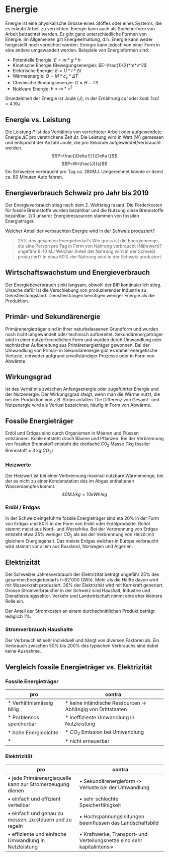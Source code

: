 # Energie
Energie ist eine physikalische Grösse eines Stoffes oder eines Systems, die es erlaubt Arbeit zu verrichten. Energie kann auch als Speicherform von Arbeit betrachtet werden. Es gibt ganz unterschiedliche Formen von Energie. Im Allgemeinen gilt Energieerhaltung, d.h. Energie kann weder hergestellt noch vernichtet werden. Energie kann jedoch von einer Form in eine andere umgewandelt werden. Beispiele von Energieformen sind:

* Potentielle Energie: $E=m*g*h$
* Kinetische Energie (Bewegungsenergie): $E=\frac{1}{2}*m*v^2$
* Elektrische Energie: $E=U*I*\Delta t$
* Wärmeenergie: $Q=M*c_v*\Delta T$
* Chemische Bindungsenergie: $G=H-TS$
* Nukleare Energie: $E=m*c^2$

Grundeinheit der Energie ist Joule ($J$), in der Ernährung $cal$ oder $kcal$: $1cal=4.19J$

## Energie vs. Leistung
Die Leistung $P$ ist das Verhältnis von verrichteter Arbeit oder aufgewendete Energie $\Delta E$ pro verstrichene Zeit $\Delta t$. Die Leistung wird in Watt ($W$) gemessen und entspricht der Anzahl Joule, die pro Sekunde aufgewendet/verbraucht werden.
$$P=\frac{\Delta E}{\Delta t}$$
$$P=W=\frac{J}{s}$$
Ein Schweizer verbraucht pro Tag ca. 280MJ. Umgerechnet könnte er damit ca. 80 Minuten Auto fahren.

## Energieverbrauch Schweiz pro Jahr bis 2019
Der Energieverbrauch stieg nach dem 2. Weltkrieg rasant. Die Förderkosten für fossile Brennstoffe wurden bezahlbar und die Nutzung diese Brennstoffe bezahlbar. 2/3 unserer Energieressourcen stammen von fossilen Energieträger.

Welcher Anteil der verbauchten Energie wird in der Schweiz produziert?
> 25% des gesamten Energiebedarfs
Wie gross ist die Energiemenge, die eine Person pro Tag in Form von Nahrung verbraucht (Nährwert)?
> ungefähr 8-10 MJ
Welcher Anteil der Nahrung wird in der Schweiz produziert?
> In etwa 60% der Nahrung wird in der Schweiz produziert.

## Wirtschaftswachstum und Energieverbrauch
Der Energiebeverbrauch sinkt langsam, obwohl der BIP kontinuierlich stieg. Ursache dafür ist die Verschiebung von produzierender Industrie zu Dienstleistungsland. Dienstleistungen benötigen weniger Energie als die Produktion.

## Primär- und Sekundärenergie
Primärenergieträger sind in ihrer naturbelassenen Grundform und wurden noch nicht umgewandelt oder technisch aufbereitet. Sekundärenergieträger sind in einer nutzerfreundlichen Form und wurden durch Umwandlung oder technischer Aufbereitung aus Primärenergieträger gewonnen. Bei der Umwandlung von Primär‐ in Sekundärenergie gibt es immer energetische Verluste, entweder aufgrund unvollständiger Prozesse oder in Form von Abwärme.

## Wirkungsgrad
Ist das Verhältnis zwischen Anfangsenergie oder zugeführter Energie und der Nutzenergie. Der Wirkungsgrad steigt, wenn man die Wärme nutzt, die bei der Produktion von z.B. Strom anfallen. Die Differenz von Gesamt- und Nutzenergie wird als Verlust bezeichnet, häufig in Form von Abwärme.

## Fossile Energieträger

Erdöl und Erdgas sind durch Organismen in Meeren und Flüssen entstanden. Kohle entsteht druch Bäume und Pflanzen. Bei der Verbrennung von fossilen Brennstoff entsteht die dreifache $C0_2$ Masse (1kg fossiler Brennstoff = 3 kg $CO_2$)

### Heizwerte
Der Heizwert ist bei einer Verbrennung maximal nutzbare Wärmemenge, bei der es nicht zu einer Kondenstation des im Abgas enthaltenen Wasserdampfes kommt.
$$40MJ/kg = 10 kWh/kg$$
### Erdöl / Erdgas
In der Schweiz eingeführte fossile Energieträger sind eta 20% in der Form von Erdgas und 80% in der Form von Erdöl oder Erdölprodukte. Rohöl stammt meist aus Nord- und Westafrika. Bei der Verbrennung von Erdgas entsteht etwa 25% weniger $CO_2$ als bei der Verbrennung von Heizöl mit gleichem Energiegehalt. Das meiste Erdgas welches in Europa verbraucht wird stammt vor allem aus Russland, Norwegen und Algerien.

## Elektrizität
Der Schweizer Jahresverbrauch der Elektrizität beträgt ungefähr 25% des gesamten Energiebedarfs (~62'000 GWh). Mehr als die Hälfte davon wird mit Wasserkraft produziert. 36% der Elektrizität wird mit Kernkraft generiert. Grosse Stromverbraucher in der Schweiz sind Haushalt, Industrie und Dienstleistungssektor. Verkehr und Landwirtschaft nimmt eine eher kleinere Rolle ein.

Der Anteil der Stromkosten an einem durchschnittlichen Produkt beträgt lediglich 1%.

### Stromverbrauch Haushalte
Der Verbrauch ist sehr individuell und hängt von diversen Faktoren ab. Ein Verbrauch zwischen 50% bis 200% des typischen Verbrauchs sind dabei keine Ausnahme.

## Vergleich fossile Energieträger vs. Elektrizität

### Fossile Energieträger

pro | contra
--- | -----
* Verhältnismässig billig | * keine inländische Ressourcen -> Abhängig von Drittstaaten
* Porblemlos speicherbar | * ineffiziente Umwandlung in Nutzleistung
* hohe Energiedichte | * $CO_2$ Emission bei Umwandlung
*  | * nicht erneuerbar

### Elektrizität

pro | contra
--- | ----
• jede Primärenergiequelle kann zur Stromerzeugung dienen | • Sekundärenergieform ‐> Verluste bei der Umwandlung
• einfach und effizient verteilbar | • sehr schlechte Speicherfähigkeit
• einfach und genau zu messen, zu steuern und zu regeln | • Hochspannungsleitungen beeinflussen das Landschaftsbild
• effiziente und einfache Umwandlung in Nutzleistung | • Kraftwerke, Transport‐ und Verteilungsnetze sind sehr kapitalintensiv

